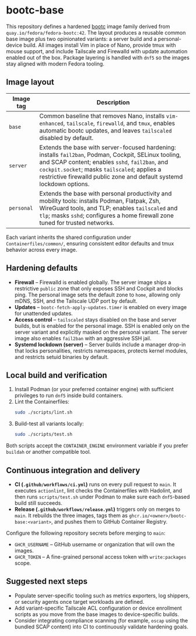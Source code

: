 # bootc-base

This repository defines a hardened [bootc](https://bootc-org.github.io/) image family derived from `quay.io/fedora/fedora-bootc:42`. The layout produces a reusable common base image plus two opinionated variants: a server build and a personal-device build. All images install Vim in place of Nano, provide tmux with mouse support, and include Tailscale and Firewalld with update automation enabled out of the box. Package layering is handled with `dnf5` so the images stay aligned with modern Fedora tooling.

## Image layout

| Image tag | Description |
| --- | --- |
| `base` | Common baseline that removes Nano, installs `vim-enhanced`, `tailscale`, `firewalld`, and `tmux`, enables automatic bootc updates, and leaves `tailscaled` disabled by default. |
| `server` | Extends the base with server-focused hardening: installs `fail2ban`, Podman, Cockpit, SELinux tooling, and SCAP content; enables `sshd`, `fail2ban`, and `cockpit.socket`; masks `tailscaled`; applies a restrictive firewalld public zone and default systemd lockdown options. |
| `personal` | Extends the base with personal productivity and mobility tools: installs Podman, Flatpak, Zsh, WireGuard tools, and TLP; enables `tailscaled` and `tlp`; masks `sshd`; configures a home firewall zone tuned for trusted networks. |

Each variant inherits the shared configuration under `Containerfiles/common/`, ensuring consistent editor defaults and tmux behavior across every image.

## Hardening defaults

* **Firewall** – Firewalld is enabled globally. The server image ships a restrictive `public` zone that only exposes SSH and Cockpit and blocks ping. The personal image sets the default zone to `home`, allowing only mDNS, SSH, and the Tailscale UDP port by default.
* **Updates** – `bootc-fetch-apply-updates.timer` is enabled on every image for unattended updates.
* **Access control** – `tailscaled` stays disabled on the base and server builds, but is enabled for the personal image. SSH is enabled only on the server variant and explicitly masked on the personal variant. The server image also enables `fail2ban` with an aggressive SSH jail.
* **Systemd lockdown (server)** – Server builds include a manager drop-in that locks personalities, restricts namespaces, protects kernel modules, and restricts setuid binaries by default.

## Local build and verification

1. Install Podman (or your preferred container engine) with sufficient privileges to run `dnf5` inside build containers.
2. Lint the Containerfiles:
   ```bash
   sudo ./scripts/lint.sh
   ```
3. Build-test all variants locally:
   ```bash
   sudo ./scripts/test.sh
   ```

Both scripts accept the `CONTAINER_ENGINE` environment variable if you prefer `buildah` or another compatible tool.

## Continuous integration and delivery

* **CI (`.github/workflows/ci.yml`)** runs on every pull request to `main`. It executes `actionlint`, lint checks the Containerfiles with Hadolint, and then runs `scripts/test.sh` under Podman to make sure each `dnf5`-based build still succeeds.
* **Release (`.github/workflows/release.yml`)** triggers only on merges to `main`. It rebuilds the three images, tags them as `ghcr.io/<owner>/bootc-base:<variant>`, and pushes them to GitHub Container Registry.

Configure the following repository secrets before merging to `main`:

* `GHCR_USERNAME` – GitHub username or organization that will own the images.
* `GHCR_TOKEN` – A fine-grained personal access token with `write:packages` scope.

## Suggested next steps

* Populate server-specific tooling such as metrics exporters, log shippers, or security agents once target workloads are defined.
* Add variant-specific Tailscale ACL configuration or device enrollment scripts as you move from the base images to device-specific builds.
* Consider integrating compliance scanning (for example, `oscap` using the bundled SCAP content) into CI to continuously validate hardening goals.
